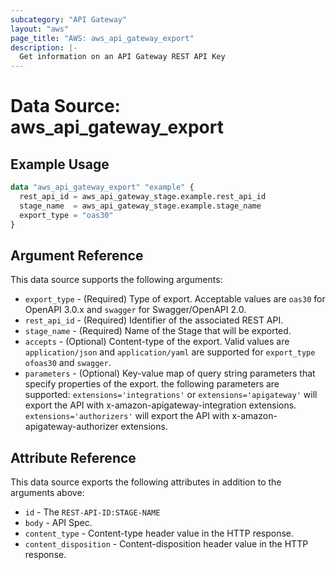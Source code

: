 ```yaml
---
subcategory: "API Gateway"
layout: "aws"
page_title: "AWS: aws_api_gateway_export"
description: |-
  Get information on an API Gateway REST API Key
---
```


# Data Source: aws_api_gateway_export

## Example Usage

```terraform
data "aws_api_gateway_export" "example" {
  rest_api_id = aws_api_gateway_stage.example.rest_api_id
  stage_name  = aws_api_gateway_stage.example.stage_name
  export_type = "oas30"
}
```

## Argument Reference

This data source supports the following arguments:

* `export_type` - (Required) Type of export. Acceptable values are `oas30` for OpenAPI 3.0.x and `swagger` for Swagger/OpenAPI 2.0.
* `rest_api_id` - (Required) Identifier of the associated REST API.
* `stage_name` - (Required) Name of the Stage that will be exported.
* `accepts` - (Optional) Content-type of the export. Valid values are `application/json` and `application/yaml` are supported for `export_type` `ofoas30` and `swagger`.
* `parameters` - (Optional) Key-value map of query string parameters that specify properties of the export. the following parameters are supported: `extensions='integrations'` or `extensions='apigateway'` will export the API with x-amazon-apigateway-integration extensions. `extensions='authorizers'` will export the API with x-amazon-apigateway-authorizer extensions.

## Attribute Reference

This data source exports the following attributes in addition to the arguments above:

* `id` - The `REST-API-ID:STAGE-NAME`
* `body` - API Spec.
* `content_type` - Content-type header value in the HTTP response.
* `content_disposition` - Content-disposition header value in the HTTP response.
